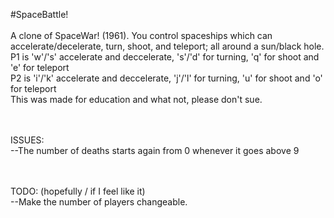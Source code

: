 #SpaceBattle! </br>
</br>
A clone of SpaceWar! (1961). You control spaceships which can accelerate/decelerate, turn, shoot, and teleport; all around a sun/black hole.</br>
P1 is 'w'/'s' accelerate and deccelerate, 's'/'d' for turning, 'q' for shoot and 'e' for teleport</br>
P2 is 'i'/'k' accelerate and deccelerate, 'j'/'l' for turning, 'u' for shoot and 'o' for teleport</br>
This was made for education and what not, please don't sue.</br>
</br>
</br>

ISSUES: </br>
--The number of deaths starts again from 0 whenever it goes above 9</br>
</br>
</br>

TODO: (hopefully / if I feel like it)</br>
--Make the number of players changeable.</br>
</br>
</br>

